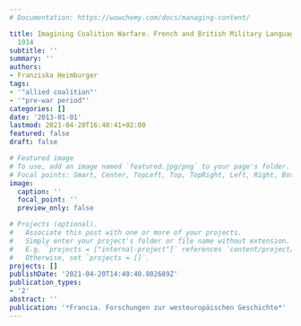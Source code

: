 ```yaml
---
# Documentation: https://wowchemy.com/docs/managing-content/

title: Imagining Coalition Warfare. French and British Military Language Policy before
  1914
subtitle: ''
summary: ''
authors:
- Franziska Heimburger
tags:
- '"allied coalition"'
- '"pre-war period"'
categories: []
date: '2013-01-01'
lastmod: 2021-04-20T16:40:41+02:00
featured: false
draft: false

# Featured image
# To use, add an image named `featured.jpg/png` to your page's folder.
# Focal points: Smart, Center, TopLeft, Top, TopRight, Left, Right, BottomLeft, Bottom, BottomRight.
image:
  caption: ''
  focal_point: ''
  preview_only: false

# Projects (optional).
#   Associate this post with one or more of your projects.
#   Simply enter your project's folder or file name without extension.
#   E.g. `projects = ["internal-project"]` references `content/project/deep-learning/index.md`.
#   Otherwise, set `projects = []`.
projects: []
publishDate: '2021-04-20T14:40:40.802689Z'
publication_types:
- '2'
abstract: ''
publication: '*Francia. Forschungen zur westeuropäischen Geschichte*'
---
```

